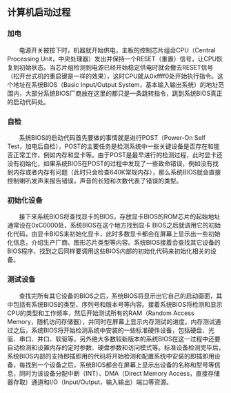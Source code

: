 ## 计算机启动过程
### 加电
&#160; &#160; &#160; &#160;电源开关被按下时，机器就开始供电，主板的控制芯片组会CPU（Central Processing Unit，中央处理器）发出并保持一个RESET（重置）信号，让CPU恢复到初始状态。当芯片组检测到电源已经开始稳定供电时就会撤去RESET信号（松开台式机的重启键是一样的效果），这时CPU就从0xffff0处开始执行指令。这个地址在系统BIOS（Basic Input/Output System，基本输入输出系统）的地址范围内，大部分系统BIOS厂商放在这里的都只是一条跳转指令，跳到系统BIOS真正的启动代码处。
### 自检
&#160; &#160; &#160; &#160;系统BIOS的启动代码首先要做的事情就是进行POST（Power-On Self Test，加电后自检），POST的主要任务是检测系统中一些关键设备是否存在和能否正常工作，例如内存和显卡等。由于POST是最早进行的检测过程，此时显卡还没有初始化，如果系统BIOS在POST的过程中发现了一些致命错误，例如没有找到内存或者内存有问题（此时只会检查640K常规内存），那么系统BIOS就会直接控制喇叭发声来报告错误，声音的长短和次数代表了错误的类型。
### 初始化设备
&#160; &#160; &#160; &#160;接下来系统BIOS将查找显卡的BIOS，存放显卡BIOS的ROM芯片的起始地址通常设在0xC0000处，系统BIOS在这个地方找到显卡 BIOS之后就调用它的初始化代码，由显卡BIOS来初始化显卡，此时多数显卡都会在屏幕上显示出一些初始化信息，介绍生产厂商、图形芯片类型等内容。系统BIOS接着会查找其它设备的BIOS程序，找到之后同样要调用这些BIOS内部的初始化代码来初始化相关的设备。
### 测试设备
&#160; &#160; &#160; &#160;查找完所有其它设备的BIOS之后，系统BIOS将显示出它自己的启动画面，其中包括有系统BIOS的类型、序列号和版本号等内容。接着系统BIOS将检测和显示CPU的类型和工作频率，然后开始测试所有的RAM（Random Access Memory，随机访问存储器），并同时在屏幕上显示内存测试的进度。内存测试通过之后，系统BIOS将开始检测系统中安装的一些标准硬件设备，包括硬盘、光驱、串口、并口、软驱等，另外绝大多数较新版本的系统BIOS在这一过程中还要自动检测和设置内存的定时参数、硬盘参数和访问模式等。标准设备检测完毕后，系统BIOS内部的支持即插即用的代码将开始检测和配置系统中安装的即插即用设备，每找到一个设备之后，系统BIOS都会在屏幕上显示出设备的名称和型号等信息，同时为该设备分配中断（INT）、DMA（Direct Memory Access，直接存储器存取）通道和I/O（Input/Output，输入输出）端口等资源。
